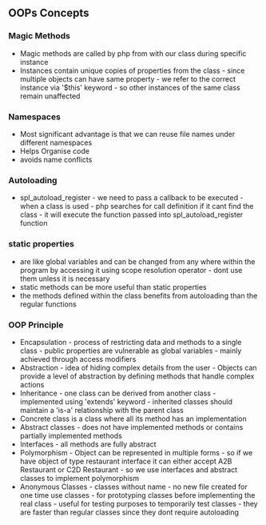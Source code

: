 ## OOPs Concepts

### Magic Methods

- Magic methods are called by php from with our class during specific instance
- Instances contain unique copies of properties from the class - since multiple objects can have same property - we refer to the correct instance via '$this' keyword - so other instances of the same class remain unaffected

### Namespaces

- Most significant advantage is that we can reuse file names under different namespaces
- Helps Organise code
- avoids name conflicts

### Autoloading

- spl_autoload_register - we need to pass a callback to be executed - when a class is used - php searches for call definition if it cant find the class - it will execute the function passed into spl_autoload_register function

### static properties

- are like global variables and can be changed from any where within the program by accessing it using scope resolution operator - dont use them unless it is necessary
- static methods can be more useful than static properties
- the methods defined within the class benefits from autoloading than the regular functions

### OOP Principle

- Encapsulation - process of restricting data and methods to a single class - public properties are vulnerable as global variables - mainly achieved through access modifiers
- Abstraction - idea of hiding complex details from the user - Objects can provide a level of abstraction by defining methods that handle complex actions
- Inheritance - one class can be derived from another class - implemented using 'extends' keyword - inherited classes should maintain a 'is-a' relationship with the parent class
- Concrete class is a class where all its method has an implementation
- Abstract classes - does not have implemented methods or contains partially implemented methods
- Interfaces - all methods are fully abstract
- Polymorphism - Object can be represented in multiple forms - so if we have object of type restaurant interface it can either accept A2B Restaurant or C2D Restaurant - so we use interfaces and abstract classes to implement polymorphism
- Anonymous Classes - classes without name - no new file created for one time use classes - for prototyping classes before implementing the real class - useful for testing purposes to temporarily test classes - they are faster than regular classes since they dont require autoloading
